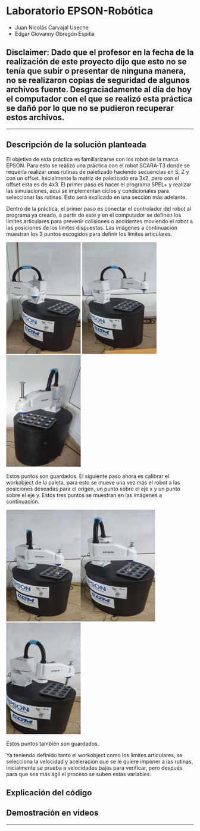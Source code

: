 # Laboratorio EPSON-Robótica

- Juan Nicolás Carvajal Useche
- Edgar Giovanny Obregón Espitia

## Disclaimer: Dado que el profesor en la fecha de la realización de este proyecto dijo que esto no se tenía que subir o presentar de ninguna manera, no se realizaron copias de seguridad de algunos archivos fuente. Desgraciadamente al día de hoy el computador con el que se realizó esta práctica se dañó por lo que no se pudieron recuperar estos archivos.

------------------------------------------------------------------------------------------------------------------------------------------------------------------------------

## Descripción de la solución planteada

El objetivo de esta práctica es familiarizarse con los robot de la marca EPSON. Para esto se realizó una práctica con el robot SCARA-T3 donde se requería realizar unas rutinas de paletizado haciendo secuencias en S, Z y con un offset. Inicialmente la matriz de paletizado era 3x2, pero con el offset esta es de 4x3. El primer paso es hacer el programa SPEL+ y realizar las simulaciones, aquí se implementan ciclos y condicionales para seleccionar las rutinas. Esto será explicado en una sección más adelante.

Dentro de la práctica, el primer paso es conectar el controlador del robot al programa ya creado, a partir de este y en el computador se definen los límites articulares para prevenir colisiones o accidentes moviendo el robot a las posiciones de los límites dispuestas. Las imágenes a continuación muestran los 3 puntos escogidos para definir los límites articulares.

<img src="Images/q1.jpeg" alt="Texto alternativo" width="200" height="300"> <img src="Images/q2.jpeg" alt="Texto alternativo" width="200" height="300"> <img src="Images/q3.jpeg" alt="Texto alternativo" width="200" height="300">



Estos puntos son guardados. El siguiente paso ahora es calibrar el workobject de la paleta, para esto se mueve una vez más el robot a las posiciones deseadas para el origen, un punto sobre el eje x y un punto sobre el eje y. Estos tres puntos se muestran en las imágenes a continuación.

<img src="Images/o.jpeg" alt="Texto alternativo" width="200" height="300"><img src="Images/x.jpeg" alt="Texto alternativo" width="200" height="300"><img src="Images/y.jpeg" alt="Texto alternativo" width="200" height="300">


Estos puntos también son guardados.

Ya teniendo definido tanto el workobject como los límites articulares, se selecciona la velocidad y aceleración que se le quiere imponer a las rutinas, inicialmente se prueba a velocidades bajas para verificar, pero después para que sea más ágil el proceso se suben estas variables.

## Explicación del código

## Demostración en videos




--------------------------------------------------------------------------------------------------------------------------------------
